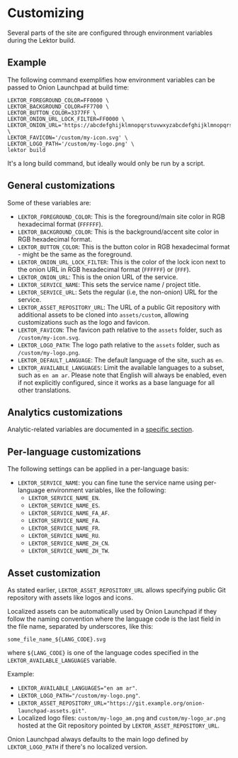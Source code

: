 # Customizing

Several parts of the site are configured through environment variables during
the Lektor build.

## Example

The following command exemplifies how environment variables can be passed to
Onion Launchpad at build time:

```
LEKTOR_FOREGROUND_COLOR=FF0000 \
LEKTOR_BACKGROUND_COLOR=FF7700 \
LEKTOR_BUTTON_COLOR=3377FF \
LEKTOR_ONION_URL_LOCK_FILTER=FF0000 \
LEKTOR_ONION_URL='https://abcdefghijklmnopqrstuvwxyzabcdefghijklmnopqrstuvwxyz123d.onion' \
LEKTOR_FAVICON='/custom/my-icon.svg' \
LEKTOR_LOGO_PATH='/custom/my-logo.png' \
lektor build
```

It's a long build command, but ideally would only be run by a script.

## General customizations

Some of these variables are:

* `LEKTOR_FOREGROUND_COLOR`: This is the foreground/main site color in RGB hexadecimal format (`FFFFFF`).
* `LEKTOR_BACKGROUND_COLOR`: This is the background/accent site color in RGB hexadecimal format.
* `LEKTOR_BUTTON_COLOR`: This is the button color in RGB hexadecimal format -
                         might be the same as the foreground.
* `LEKTOR_ONION_URL_LOCK_FILTER`: This is the color of the lock icon next to the onion URL in RGB
                                hexadecimal format (`FFFFFF`) or (`FFF`).
* `LEKTOR_ONION_URL`: This is the onion URL of the service.
* `LEKTOR_SERVICE_NAME`: This sets the service name / project title.
* `LEKTOR_SERVICE_URL`: Sets the regular (i.e, the non-onion) URL for the service.
* `LEKTOR_ASSET_REPOSITORY_URL`: The URL of a public Git repository with
                                 additional assets to be cloned into `assets/custom`, allowing customizations
                                 such as the logo and favicon.
* `LEKTOR_FAVICON`: The favicon path relative to the `assets` folder, such as `/custom/my-icon.svg`.
* `LEKTOR_LOGO_PATH`: The logo path relative to the `assets` folder, such as `/custom/my-logo.png`.
* `LEKTOR_DEFAULT_LANGUAGE`: The default language of the site, such as `en`.
* `LEKTOR_AVAILABLE_LANGUAGES`: Limit the available languages to a subset, such as `en am ar`.
                                Please note that English will always be enabled, even if not explicitly configured,
                                since it works as a base language for all other translations.

## Analytics customizations

Analytic-related variables are documented in a [specific section](analytics.md).

## Per-language customizations

The following settings can be applied in a per-language basis:

* `LEKTOR_SERVICE_NAME`: you can fine tune the service name using per-language
  environment variables, like the following:
    * `LEKTOR_SERVICE_NAME_EN`.
    * `LEKTOR_SERVICE_NAME_ES`.
    * `LEKTOR_SERVICE_NAME_FA_AF`.
    * `LEKTOR_SERVICE_NAME_FA`.
    * `LEKTOR_SERVICE_NAME_FR`.
    * `LEKTOR_SERVICE_NAME_RU`.
    * `LEKTOR_SERVICE_NAME_ZH_CN`.
    * `LEKTOR_SERVICE_NAME_ZH_TW`.

## Asset customization

As stated earlier, `LEKTOR_ASSET_REPOSITORY_URL` allows specifying public Git
repository with assets like logos and icons.

Localized assets can be automatically used by Onion Launchpad if they follow
the naming convention where the language code is the last field in the file
name, separated by underscores, like this:

    some_file_name_${LANG_CODE}.svg

where `${LANG_CODE}` is one of the language codes specified in the `LEKTOR_AVAILABLE_LANGUAGES`
variable.

Example:

* `LEKTOR_AVAILABLE_LANGUAGES="en am ar"`.
* `LEKTOR_LOGO_PATH="/custom/my-logo.png"`.
* `LEKTOR_ASSET_REPOSITORY_URL="https://git.example.org/onion-launchpad-assets.git"`.
* Localized logo files: `custom/my-logo_am.png` and `custom/my-logo_ar.png` hosted
  at the Git repository pointed by `LEKTOR_ASSET_REPOSITORY_URL`.

Onion Launchpad always defaults to the main logo defined by `LEKTOR_LOGO_PATH`
if there's no localized version.
